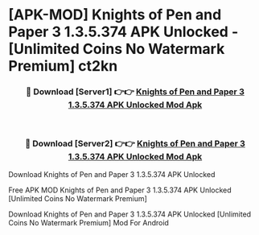 # [APK-MOD] Knights of Pen and Paper 3 1.3.5.374 APK Unlocked - [Unlimited Coins No Watermark Premium] ct2kn



<div align="center">
<h3>🔴 Download [Server1] 👉👉 <a href="https://momento.my/?title=Knights_of_Pen_and_Paper_3_1.3.5.374_APK_Unlocked">Knights of Pen and Paper 3 1.3.5.374 APK Unlocked Mod Apk</a></h3><br>

<h3>🔴 Download [Server2] 👉👉 <a href="https://momento.my/?title=Knights_of_Pen_and_Paper_3_1.3.5.374_APK_Unlocked">Knights of Pen and Paper 3 1.3.5.374 APK Unlocked Mod Apk</a></h3>
</div>



Download Knights of Pen and Paper 3 1.3.5.374 APK Unlocked 

Free APK MOD Knights of Pen and Paper 3 1.3.5.374 APK Unlocked [Unlimited Coins No Watermark Premium]

Download Knights of Pen and Paper 3 1.3.5.374 APK Unlocked [Unlimited Coins No Watermark Premium] Mod For Android
